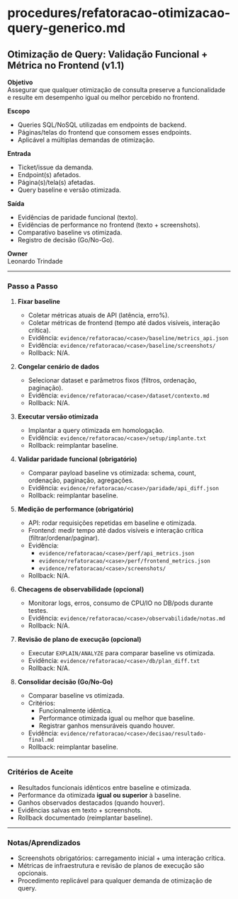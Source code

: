 # procedures/refatoracao-otimizacao-query-generico.md

## Otimização de Query: Validação Funcional + Métrica no Frontend (v1.1)

**Objetivo**  
Assegurar que qualquer otimização de consulta preserve a funcionalidade e resulte em desempenho igual ou melhor percebido no frontend.

**Escopo**  
- Queries SQL/NoSQL utilizadas em endpoints de backend.  
- Páginas/telas do frontend que consomem esses endpoints.  
- Aplicável a múltiplas demandas de otimização.

**Entrada**  
- Ticket/issue da demanda.  
- Endpoint(s) afetados.  
- Página(s)/tela(s) afetadas.  
- Query baseline e versão otimizada.

**Saída**  
- Evidências de paridade funcional (texto).  
- Evidências de performance no frontend (texto + screenshots).  
- Comparativo baseline vs otimizada.  
- Registro de decisão (Go/No-Go).

**Owner**  
Leonardo Trindade

---

### Passo a Passo

1. **Fixar baseline**  
   - Coletar métricas atuais de API (latência, erro%).  
   - Coletar métricas de frontend (tempo até dados visíveis, interação crítica).  
   - Evidência: `evidence/refatoracao/<case>/baseline/metrics_api.json`  
   - Evidência: `evidence/refatoracao/<case>/baseline/screenshots/`  
   - Rollback: N/A.

2. **Congelar cenário de dados**  
   - Selecionar dataset e parâmetros fixos (filtros, ordenação, paginação).  
   - Evidência: `evidence/refatoracao/<case>/dataset/contexto.md`  
   - Rollback: N/A.

3. **Executar versão otimizada**  
   - Implantar a query otimizada em homologação.  
   - Evidência: `evidence/refatoracao/<case>/setup/implante.txt`  
   - Rollback: reimplantar baseline.

4. **Validar paridade funcional (obrigatório)**  
   - Comparar payload baseline vs otimizada: schema, count, ordenação, paginação, agregações.  
   - Evidência: `evidence/refatoracao/<case>/paridade/api_diff.json`  
   - Rollback: reimplantar baseline.

5. **Medição de performance (obrigatório)**  
   - API: rodar requisições repetidas em baseline e otimizada.  
   - Frontend: medir tempo até dados visíveis e interação crítica (filtrar/ordenar/paginar).  
   - Evidência:  
     - `evidence/refatoracao/<case>/perf/api_metrics.json`  
     - `evidence/refatoracao/<case>/perf/frontend_metrics.json`  
     - `evidence/refatoracao/<case>/screenshots/`  
   - Rollback: N/A.

6. **Checagens de observabilidade (opcional)**  
   - Monitorar logs, erros, consumo de CPU/IO no DB/pods durante testes.  
   - Evidência: `evidence/refatoracao/<case>/observabilidade/notas.md`  
   - Rollback: N/A.

7. **Revisão de plano de execução (opcional)**  
   - Executar `EXPLAIN/ANALYZE` para comparar baseline vs otimizada.  
   - Evidência: `evidence/refatoracao/<case>/db/plan_diff.txt`  
   - Rollback: N/A.

8. **Consolidar decisão (Go/No-Go)**  
   - Comparar baseline vs otimizada.  
   - Critérios:  
     - Funcionalmente idêntica.  
     - Performance otimizada igual ou melhor que baseline.  
     - Registrar ganhos mensuráveis quando houver.  
   - Evidência: `evidence/refatoracao/<case>/decisao/resultado-final.md`  
   - Rollback: reimplantar baseline.

---

### Critérios de Aceite
- Resultados funcionais idênticos entre baseline e otimizada.  
- Performance da otimizada **igual ou superior** à baseline.  
- Ganhos observados destacados (quando houver).  
- Evidências salvas em texto + screenshots.  
- Rollback documentado (reimplantar baseline).

---

### Notas/Aprendizados
- Screenshots obrigatórios: carregamento inicial + uma interação crítica.  
- Métricas de infraestrutura e revisão de planos de execução são opcionais.  
- Procedimento replicável para qualquer demanda de otimização de query.
